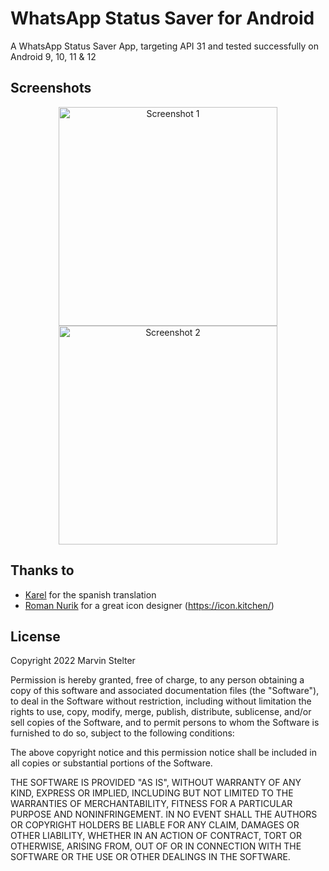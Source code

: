 # WhatsApp Status Saver for Android
A WhatsApp Status Saver App, targeting API 31 and tested successfully on Android 9, 10, 11 &amp; 12

## Screenshots

<p align="center">
  <img src="https://api.citroncode.com/shared/statussaver_1.jpg" width="350" alt="Screenshot 1">
  <img src="https://api.citroncode.com/shared/statussaver_2.jpg" width="350" alt="Screenshot 2">
</p>

## Thanks to

- [Karel](https://github.com/karelantonio) for the spanish translation 
- [Roman Nurik](https://twitter.com/romannurik) for a great icon designer (https://icon.kitchen/)
## License

Copyright 2022 Marvin Stelter

Permission is hereby granted, free of charge, to any person obtaining a copy of this software and associated documentation files (the "Software"), to deal in the Software without restriction, including without limitation the rights to use, copy, modify, merge, publish, distribute, sublicense, and/or sell copies of the Software, and to permit persons to whom the Software is furnished to do so, subject to the following conditions:

The above copyright notice and this permission notice shall be included in all copies or substantial portions of the Software.

THE SOFTWARE IS PROVIDED "AS IS", WITHOUT WARRANTY OF ANY KIND, EXPRESS OR IMPLIED, INCLUDING BUT NOT LIMITED TO THE WARRANTIES OF MERCHANTABILITY, FITNESS FOR A PARTICULAR PURPOSE AND NONINFRINGEMENT. IN NO EVENT SHALL THE AUTHORS OR COPYRIGHT HOLDERS BE LIABLE FOR ANY CLAIM, DAMAGES OR OTHER LIABILITY, WHETHER IN AN ACTION OF CONTRACT, TORT OR OTHERWISE, ARISING FROM, OUT OF OR IN CONNECTION WITH THE SOFTWARE OR THE USE OR OTHER DEALINGS IN THE SOFTWARE.
